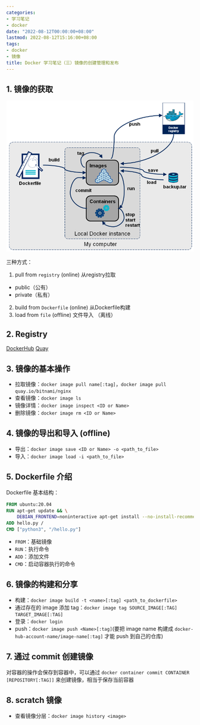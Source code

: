 ```yaml
---
categories:
- 学习笔记
- docker
date: "2022-08-12T00:00:00+08:00"
lastmod: 2022-08-12T15:16:00+08:00
tags:
- docker
- 镜像
title: Docker 学习笔记（三）镜像的创建管理和发布
---
```


## 1. 镜像的获取

![镜像的获取](../images/docker-stages.png)

三种方式： 
1. pull from `registry` (online) 从registry拉取
  - public（公有）
  - private（私有）
2. build from `Dockerfile` (online) 从Dockerfile构建
3. load from `file` (offline) 文件导入 （离线）

## 2. Registry

[DockerHub](https://hub.docker.com/)
[Quay](https://quay.io/)

## 3. 镜像的基本操作

- 拉取镜像：`docker image pull name[:tag]`，`docker image pull quay.io/bitnami/nginx`
- 查看镜像：`docker image ls`
- 镜像详情：`docker image inspect <ID or Name>`
- 删除镜像：`docker image rm <ID or Name>`

## 4. 镜像的导出和导入 (offline)

- 导出：`docker image save <ID or Name> -o <path_to_file>`
- 导入：`docker image load -i <path_to_file>`

## 5. Dockerfile 介绍

Dockerfile 基本结构：

```dockerfile
FROM ubuntu:20.04
RUN apt-get update && \
    DEBIAN_FRONTEND=noninteractive apt-get install --no-install-recommends -y python3.9 python3-pip python3.9-dev
ADD hello.py /
CMD ["python3", "/hello.py"]
```

- `FROM`：基础镜像
- `RUN`：执行命令
- `ADD`：添加文件
- `CMD`：启动容器执行的命令

## 6. 镜像的构建和分享

- 构建：`docker image build -t <name>[:tag] <path_to_dockerfile>`
- 通过存在的 image 添加 tag：`docker image tag SOURCE_IMAGE[:TAG] TARGET_IMAGE[:TAG]` 
- 登录：`docker login`
- push：`docker image push <Name>[:tag]`(要把 image name 构建成 `docker-hub-account-name/image-name[:tag]` 才能 push 到自己的仓库)

## 7. 通过 commit 创建镜像

对容器的操作会保存到容器中，可以通过 `docker container commit CONTAINER [REPOSITORY[:TAG]]` 来创建镜像，相当于保存当前容器

## 8. scratch 镜像

- 查看镜像分层：`docker image history <image>`
